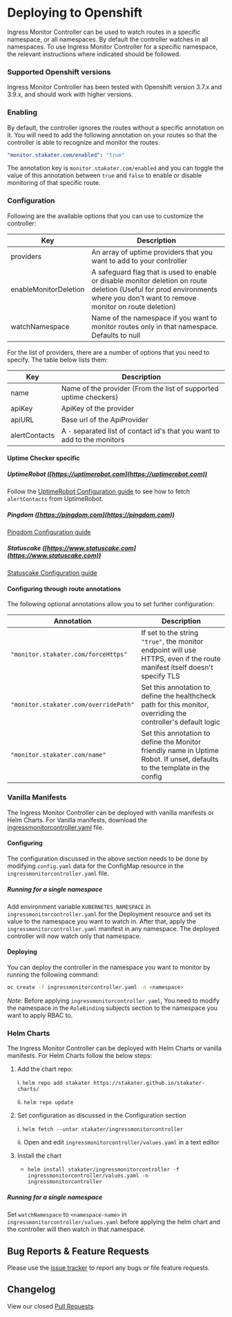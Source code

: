 # Deploying to Openshift

Ingress Monitor Controller can be used to watch routes in a specific namespace, or all namespaces. By default the
 controller watches in all namespaces. To use Ingress Monitor Controller for a specific namespace, the relevant
 instructions where indicated should be followed.  

### Supported Openshift versions

Ingress Monitor Controller has been tested with Openshift version 3.7.x and 3.9.x, and should work with higher versions.

### Enabling

By default, the controller ignores the routes without a specific annotation on it. You will need to add the following annotation on your routes so that the controller is able to recognize and monitor the routes.

```yaml
"monitor.stakater.com/enabled": "true"
```

The annotation key is `monitor.stakater.com/enabled` and you can toggle the value of this annotation between `true` and `false` to enable or disable monitoring of that specific route.

### Configuration

Following are the available options that you can use to customize the controller:

| Key                   |Description                                                                    |
|-----------------------|-------------------------------------------------------------------------------|
| providers             | An array of uptime providers that you want to add to your controller          |
| enableMonitorDeletion | A safeguard flag that is used to enable or disable monitor deletion on route deletion (Useful for prod environments where you don't want to remove monitor on route deletion) |
| watchNamespace        | Name of the namespace if you want to monitor routes only in that namespace. Defaults to null |

For the list of providers, there are a number of options that you need to specify. The table below lists them:

| Key           | Description                                                               |
|---------------|---------------------------------------------------------------------------|
| name          | Name of the provider (From the list of supported uptime checkers)         |
| apiKey        | ApiKey of the provider                                                    |
| apiURL        | Base url of the ApiProvider                                               |
| alertContacts | A `-` separated list of contact id's that you want to add to the monitors |

#### Uptime Checker specific
##### UptimeRobot ([https://uptimerobot.com](https://uptimerobot.com))
Follow the [UptimeRobot Configuration guide](uptimerobot-configuration.md) to see how to fetch `alertContacts` from UptimeRobot.

##### Pingdom ([https://pingdom.com](https://pingdom.com))
[Pingdom Configuration guide](../docs/pingdom-configuration.md)

##### Statuscake ([https://www.statuscake.com](https://www.statuscake.com))
[Statuscake Configuration guide](../docs/statuscake-configuration.md)

#### Configuring through route annotations

The following optional annotations allow you to set further configuration:

| Annotation                            | Description                                                                                                                 |
|---------------------------------------|-----------------------------------------------------------------------------------------------------------------------------|
| `"monitor.stakater.com/forceHttps"`   | If set to the string `"true"`, the monitor endpoint will use HTTPS, even if the route manifest itself doesn't specify TLS |
| `"monitor.stakater.com/overridePath"` | Set this annotation to define the healthcheck path for this monitor, overriding the controller's default logic              |
| `"monitor.stakater.com/name"`         | Set this annotation to define the Monitor friendly name in Uptime Robot. If unset, defaults to the template in the config   |

### Vanilla Manifests

The Ingress Monitor Controller can be deployed with vanilla manifests or Helm Charts. For Vanilla manifests, download the
 [ingressmonitorcontroller.yaml](https://github.com/stakater/IngressMonitorController/blob/master/deployments/kubernetes/ingressmonitorcontroller.yaml) file.

#### Configuring

The configuration discussed in the above section needs to be done by modifying `config.yaml` data for the ConfigMap resource in the `ingressmonitorcontroller.yaml` file. 

##### Running for a single namespace

Add environment variable `KUBERNETES_NAMESPACE` in `ingressmonitorcontroller.yaml` for the Deployment resource and set its value
 to the namespace you want to watch in. After that, apply the `ingressmonitorcontroller.yaml` manifest in any namespace.
  The deployed controller will now watch only that namespace.

#### Deploying

You can deploy the controller in the namespace you want to monitor by running the following command:

```bash
oc create -f ingressmonitorcontroller.yaml -n <namespace>
```

*Note*: Before applying `ingressmonitorcontroller.yaml`, You need to modify the namespace in the `RoleBinding` subjects section to the namespace you want to apply RBAC to.

### Helm Charts

The Ingress Monitor Controller can be deployed with Helm Charts or vanilla manifests. For Helm Charts follow the below steps:

1. Add the chart repo:

   i. `helm repo add stakater https://stakater.github.io/stakater-charts/`

   ii. `helm repo update`
2. Set configuration as discussed in the Configuration section

   i. `helm fetch --untar stakater/ingressmonitorcontroller`

   ii. Open and edit `ingressmonitorcontroller/values.yaml` in a text editor
3. Install the chart
   * `helm install stakater/ingressmonitorcontroller -f ingressmonitorcontroller/values.yaml -n ingressmonitorcontroller`

##### Running for a single namespace

Set `watchNamespace` to `<namespace-name>` in `ingressmonitorcontroller/values.yaml` before applying the helm chart
 and the controller will then watch in that namespace.

## Bug Reports & Feature Requests

Please use the [issue tracker](https://github.com/stakater/IngressMonitorController/issues) to report any bugs or file feature requests.

## Changelog

View our closed [Pull Requests](https://github.com/stakater/IngressMonitorController/pulls?q=is%3Apr+is%3Aclosed).
